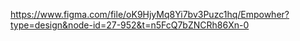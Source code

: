 https://www.figma.com/file/oK9HjyMq8Yi7bv3Puzc1hq/Empowher?type=design&node-id=27-952&t=n5FcQ7bZNCRh86Xn-0
